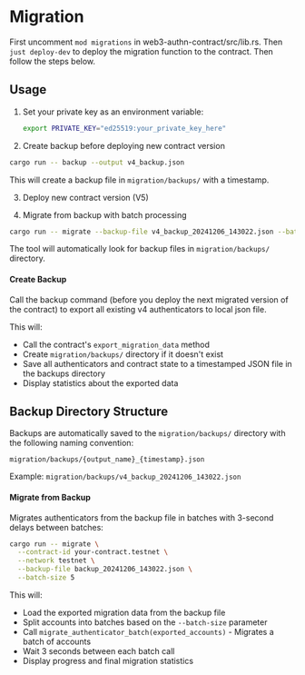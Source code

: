 # Migration

First uncomment `mod migrations` in web3-authn-contract/src/lib.rs.
Then `just deploy-dev` to deploy the migration function to the contract.
Then follow the steps below.

## Usage

1. Set your private key as an environment variable:
   ```bash
   export PRIVATE_KEY="ed25519:your_private_key_here"
   ```

2. Create backup before deploying new contract version
```bash
cargo run -- backup --output v4_backup.json
```
This will create a backup file in `migration/backups/` with a timestamp.

3. Deploy new contract version (V5)


4. Migrate from backup with batch processing
```bash
cargo run -- migrate --backup-file v4_backup_20241206_143022.json --batch-size 3
```

The tool will automatically look for backup files in `migration/backups/` directory.

#### Create Backup

Call the backup command (before you deploy the next migrated version of the contract) to export all existing v4 authenticators
to local json file.

This will:
- Call the contract's `export_migration_data` method
- Create `migration/backups/` directory if it doesn't exist
- Save all authenticators and contract state to a timestamped JSON file in the backups directory
- Display statistics about the exported data

## Backup Directory Structure

Backups are automatically saved to the `migration/backups/` directory with the following naming convention:
```
migration/backups/{output_name}_{timestamp}.json
```

Example: `migration/backups/v4_backup_20241206_143022.json`

#### Migrate from Backup

Migrates authenticators from the backup file in batches with 3-second delays between batches:

```bash
cargo run -- migrate \
  --contract-id your-contract.testnet \
  --network testnet \
  --backup-file backup_20241206_143022.json \
  --batch-size 5
```

This will:
- Load the exported migration data from the backup file
- Split accounts into batches based on the `--batch-size` parameter
- Call `migrate_authenticator_batch(exported_accounts)` - Migrates a batch of accounts
- Wait 3 seconds between each batch call
- Display progress and final migration statistics
